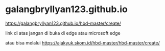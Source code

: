 # galangbryllyan123.github.io

https://galangbryllyan123.github.io/hbd-master/create/

link di atas jangan di buka di edge atau microsoft edge 

atau bisa melalui
https://ajakyuk.skom.id/hbd-master/hbd-master/create/
